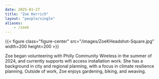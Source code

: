```yaml
---
date: 2025-01-27
title: "Zoe Kerrich"
layout: "people/single"
aliases:
    - /zoek
---
```


{{< figure class="figure-center" src="/images/ZoeKHeadshot-Square.jpg" width=200 height=200  >}}  

Zoe began volunteering with Philly Community Wireless in the summer of 2024, and currently supports wifi access installation work. She has a background in city and regional planning, with a focus in climate resilience planning. Outside of work, Zoe enjoys gardening, biking, and weaving.
